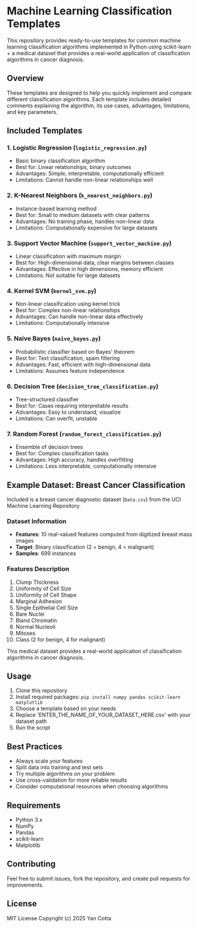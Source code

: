 # Machine Learning Classification Templates

This repository provides ready-to-use templates for common machine learning classification algorithms implemented in Python using scikit-learn + a medical dataset that provides a real-world application of classification algorithms in cancer diagnosis.

## Overview

These templates are designed to help you quickly implement and compare different classification algorithms. Each template includes detailed comments explaining the algorithm, its use cases, advantages, limitations, and key parameters.

## Included Templates

### 1. Logistic Regression (`logistic_regression.py`)
- Basic binary classification algorithm
- Best for: Linear relationships, binary outcomes
- Advantages: Simple, interpretable, computationally efficient
- Limitations: Cannot handle non-linear relationships well

### 2. K-Nearest Neighbors (`k_nearest_neighbors.py`) 
- Instance-based learning method
- Best for: Small to medium datasets with clear patterns
- Advantages: No training phase, handles non-linear data
- Limitations: Computationally expensive for large datasets

### 3. Support Vector Machine (`support_vector_machine.py`)
- Linear classification with maximum margin
- Best for: High-dimensional data, clear margins between classes
- Advantages: Effective in high dimensions, memory efficient
- Limitations: Not suitable for large datasets

### 4. Kernel SVM (`kernel_svm.py`)
- Non-linear classification using kernel trick
- Best for: Complex non-linear relationships
- Advantages: Can handle non-linear data effectively
- Limitations: Computationally intensive

### 5. Naive Bayes (`naive_bayes.py`)
- Probabilistic classifier based on Bayes' theorem
- Best for: Text classification, spam filtering
- Advantages: Fast, efficient with high-dimensional data
- Limitations: Assumes feature independence

### 6. Decision Tree (`decision_tree_classification.py`)
- Tree-structured classifier
- Best for: Cases requiring interpretable results
- Advantages: Easy to understand, visualize
- Limitations: Can overfit, unstable

### 7. Random Forest (`random_forest_classification.py`)
- Ensemble of decision trees
- Best for: Complex classification tasks
- Advantages: High accuracy, handles overfitting
- Limitations: Less interpretable, computationally intensive

## Example Dataset: Breast Cancer Classification

Included is a breast cancer diagnostic dataset (`Data.csv`) from the UCI Machine Learning Repository.

### Dataset Information
- **Features**: 10 real-valued features computed from digitized breast mass images
- **Target**: Binary classification (2 = benign, 4 = malignant)
- **Samples**: 699 instances

### Features Description
1. Clump Thickness
2. Uniformity of Cell Size
3. Uniformity of Cell Shape
4. Marginal Adhesion
5. Single Epithelial Cell Size
6. Bare Nuclei
7. Bland Chromatin
8. Normal Nucleoli
9. Mitoses
10. Class (2 for benign, 4 for malignant)

This medical dataset provides a real-world application of classification algorithms in cancer diagnosis.

## Usage

1. Clone this repository
2. Install required packages: `pip install numpy pandas scikit-learn matplotlib`
3. Choose a template based on your needs
4. Replace 'ENTER_THE_NAME_OF_YOUR_DATASET_HERE.csv' with your dataset path
5. Run the script

## Best Practices

- Always scale your features
- Split data into training and test sets
- Try multiple algorithms on your problem
- Use cross-validation for more reliable results
- Consider computational resources when choosing algorithms

## Requirements

- Python 3.x
- NumPy
- Pandas
- scikit-learn
- Matplotlib

## Contributing

Feel free to submit issues, fork the repository, and create pull requests for improvements.

## License

MIT License
Copyright (c) 2025 Yan Cotta
